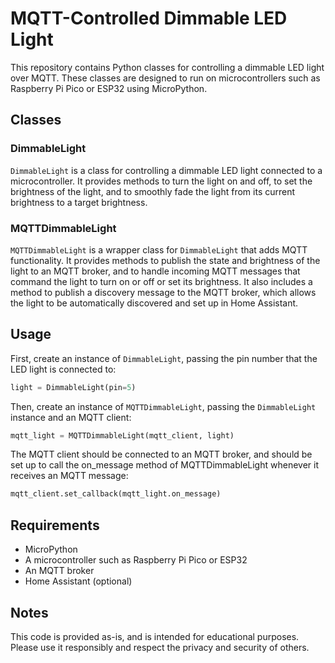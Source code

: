# MQTT-Controlled Dimmable LED Light

This repository contains Python classes for controlling a dimmable LED light over MQTT. These classes are designed to
run on microcontrollers such as Raspberry Pi Pico or ESP32 using MicroPython.

## Classes

### DimmableLight

`DimmableLight` is a class for controlling a dimmable LED light connected to a microcontroller. It provides methods to
turn the light on and off, to set the brightness of the light, and to smoothly fade the light from its current
brightness to a target brightness.

### MQTTDimmableLight

`MQTTDimmableLight` is a wrapper class for `DimmableLight` that adds MQTT functionality. It provides methods to publish
the state and brightness of the light to an MQTT broker, and to handle incoming MQTT messages that command the light to
turn on or off or set its brightness. It also includes a method to publish a discovery message to the MQTT broker, which
allows the light to be automatically discovered and set up in Home Assistant.

## Usage

First, create an instance of `DimmableLight`, passing the pin number that the LED light is connected to:

```python
light = DimmableLight(pin=5)
```

Then, create an instance of `MQTTDimmableLight`, passing the `DimmableLight` instance and an MQTT client:

```python
mqtt_light = MQTTDimmableLight(mqtt_client, light)
```

The MQTT client should be connected to an MQTT broker, and should be set up to call the on_message method of
MQTTDimmableLight whenever it receives an MQTT message:

```python
mqtt_client.set_callback(mqtt_light.on_message)
```

## Requirements

- MicroPython
- A microcontroller such as Raspberry Pi Pico or ESP32
- An MQTT broker
- Home Assistant (optional)

## Notes

This code is provided as-is, and is intended for educational purposes. Please use it responsibly and respect the privacy
and security of others.